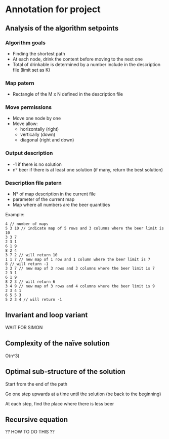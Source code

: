 # Annotation for project

## Analysis of the algorithm setpoints

### Algorithm goals
- Finding the shortest path 
- At each node, drink the content before moving to the next one
- Total of drinkable is determined by a number include in the description file (limit set as K)

### Map patern
- Rectangle of the M x N defined in the description file

### Move permissions
- Move one node by one
- Move allow:
  - horizontally (right)
  - vertically (down)
  - diagonal (right and down)

### Output description
- -1 if there is no solution
- n° beer if there is at least one solution (if many, return the best solution)


### Description file patern
- N° of map description in the current file
- parameter of the current map
- Map where all numbers are the beer quantities

Example:
```
4 // number of maps
5 3 10 // indicate map of 5 rows and 3 columns where the beer limit is 10
3 3 7
2 3 1
6 1 9
8 2 4
3 7 2 // will return 10
1 1 7 // new map of 1 row and 1 column where the beer limit is 7
8 // will return -1
3 3 7 // new map of 3 rows and 3 columns where the beer limit is 7
2 3 1
6 1 9
8 2 3 // will return 6
3 4 9 // new map of 3 rows and 4 columns where the beer limit is 9
2 3 4 1
6 5 5 3
5 2 3 4 // will return -1
```

## Invariant and loop variant

WAIT FOR SIMON 

## Complexity of the naïve solution

O(n^3)

## Optimal sub-structure of the solution
Start from the end of the path

Go one step upwards at a time until the solution (be back to the beginning)

At each step, find the place where there is less beer

## Recursive equation

?? HOW TO DO THIS ??
